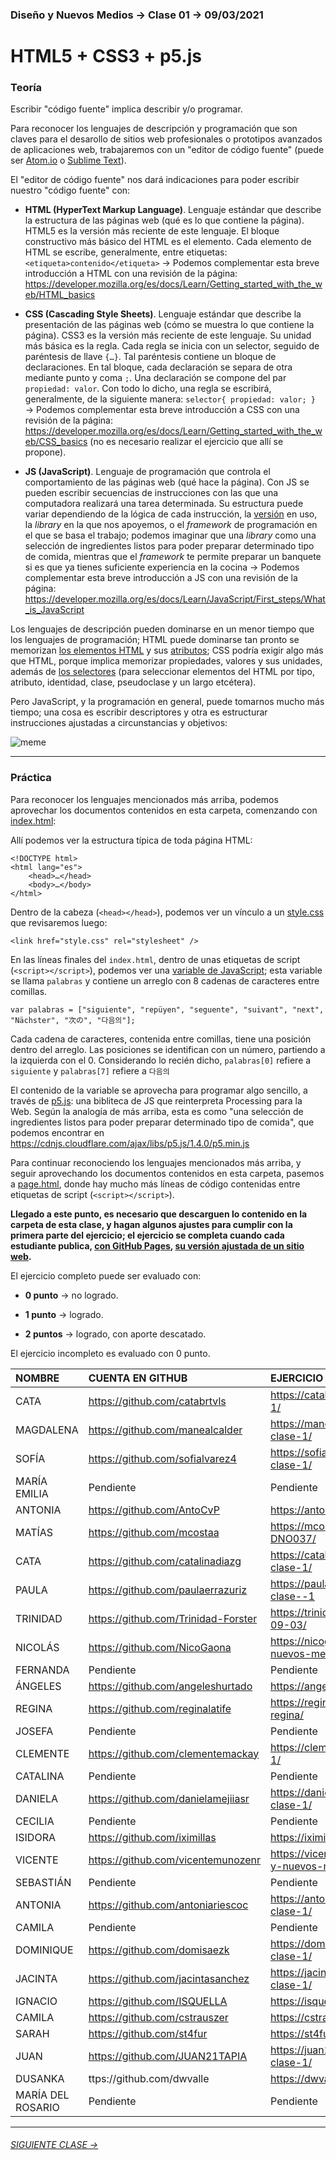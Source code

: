 ### Diseño y Nuevos Medios → Clase 01 → 09/03/2021

# HTML5 + CSS3 + p5.js

### Teoría

Escribir "código fuente" implica describir y/o programar. 

Para reconocer los lenguajes de descripción y programación que son claves para el desarollo de sitios web profesionales o prototipos avanzados de aplicaciones web, trabajaremos con un "editor de código fuente" (puede ser [Atom.io](https://atom.io/) o [Sublime Text](https://www.sublimetext.com/)).

El "editor de código fuente" nos dará indicaciones para poder escribir nuestro "código fuente" con:

- **HTML (HyperText Markup Language)**. Lenguaje estándar que describe la estructura de las páginas web (qué es lo que contiene la página). HTML5 es la versión más reciente de este lenguaje. El bloque constructivo más básico del HTML es el elemento. Cada elemento de HTML se escribe, generalmente, entre etiquetas: `<etiqueta>contenido</etiqueta>` → Podemos complementar esta breve introducción a HTML con una revisión de la página: https://developer.mozilla.org/es/docs/Learn/Getting_started_with_the_web/HTML_basics

- **CSS (Cascading Style Sheets)**. Lenguaje estándar que describe la presentación de las páginas web (cómo se muestra lo que contiene la página). CSS3 es la versión más reciente de este lenguaje. Su unidad más básica es la regla. Cada regla se inicia con un selector, seguido de paréntesis de llave `{…}`. Tal paréntesis contiene un bloque de declaraciones. En tal bloque, cada declaración se separa de otra mediante punto y coma `;`. Una declaración se compone del par `propiedad: valor`. Con todo lo dicho, una regla se escribirá, generalmente, de la siguiente manera: `selector{ propiedad: valor; }`  →  Podemos complementar esta breve introducción a CSS con una revisión de la página: https://developer.mozilla.org/es/docs/Learn/Getting_started_with_the_web/CSS_basics (no es necesario realizar el ejercicio que allí se propone).

- **JS (JavaScript)**. Lenguaje de programación que controla el comportamiento de las páginas web (qué hace la página). Con JS se pueden escribir secuencias de instrucciones con las que una computadora realizará una tarea determinada. Su estructura puede variar dependiendo de la lógica de cada instrucción, la [versión](https://www.w3schools.com/js/js_versions.asp) en uso, la *library* en la que nos apoyemos, o el *framework* de programación en el que se basa el trabajo; podemos imaginar que una *library* como una selección de ingredientes listos para poder preparar determinado tipo de comida, mientras que el *framework* te permite preparar un banquete si es que ya tienes suficiente experiencia en la cocina → Podemos complementar esta breve introducción a JS con una revisión de la página: https://developer.mozilla.org/es/docs/Learn/JavaScript/First_steps/What_is_JavaScript

Los lenguajes de descripción pueden dominarse en un menor tiempo que los lenguajes de programación; HTML puede dominarse tan pronto se memorizan [los elementos HTML](https://developer.mozilla.org/es/docs/Web/HTML/Element) y sus [atributos](https://developer.mozilla.org/es/docs/Web/HTML/Attributes); CSS podría exigir algo más que HTML, porque implica memorizar propiedades, valores y sus unidades, además de [los selectores](https://developer.mozilla.org/es/docs/Web/CSS/CSS_Selectors) (para seleccionar elementos del HTML por tipo, atributo, identidad, clase, pseudoclase y un largo etcétera). 

Pero JavaScript, y la programación en general, puede tomarnos mucho más tiempo; una cosa es escribir descriptores y otra es estructurar instrucciones ajustadas a circunstancias y objetivos:

![meme](https://user-images.githubusercontent.com/7999767/156002975-2dfbf580-f6e2-4bd8-8e40-7110457a4cb4.png)

- - - - - - - - - - - - - - 

### Práctica

Para reconocer los lenguajes mencionados más arriba, podemos aprovechar los documentos contenidos en esta carpeta, comenzando con [index.html](https://github.com/profesorfaco/dno037-2022/blob/main/clase-01/index.html):

Allí podemos ver la estructura típica de toda página HTML: 

```
<!DOCTYPE html>
<html lang="es">
    <head>…</head>
    <body>…</body>
</html>
```

Dentro de la cabeza (`<head></head>`), podemos ver un vínculo a un [style.css](https://github.com/profesorfaco/dno037-2022/blob/main/clase-01/style.css) que revisaremos luego:

```
<link href="style.css" rel="stylesheet" />
```

En las líneas finales del `index.html`, dentro de unas etiquetas de script (`<script></script>`), podemos ver una [variable de JavaScript](https://developer.mozilla.org/es/docs/Learn/JavaScript/First_steps/Variables#%C2%BFqu%C3%A9_es_una_variable); esta variable se llama `palabras` y contiene un arreglo con 8 cadenas de caracteres entre comillas. 

```
var palabras = ["siguiente", "repüyen", "seguente", "suivant", "next", "Nächster", "次の", "다음의"];
```

Cada cadena de caracteres, contenida entre comillas, tiene una posición dentro del arreglo. Las posiciones se identifican con un número, partiendo a la izquierda con el 0. Considerando lo recién dicho, `palabras[0]` refiere a `siguiente` y `palabras[7]` refiere a `다음의` 

El contenido de la variable se aprovecha para programar algo sencillo, a través de [p5.js](https://p5js.org/es/get-started/): una bibliteca de JS que reinterpreta Processing para la Web. Según la analogía de más arriba, esta es como "una selección de ingredientes listos para poder preparar determinado tipo de comida", que podemos encontrar en https://cdnjs.cloudflare.com/ajax/libs/p5.js/1.4.0/p5.min.js

Para continuar reconociendo los lenguajes mencionados más arriba, y seguir aprovechando los documentos contenidos en esta carpeta, pasemos a [page.html](https://github.com/profesorfaco/dno037-2022/blob/main/clase-01/page.html), donde hay mucho más líneas de código contenidas entre etiquetas de script (`<script></script>`).

**Llegado a este punto, es necesario que descarguen lo contenido en la carpeta de esta clase, y hagan algunos ajustes para cumplir con la primera parte del ejercicio; el ejercicio se completa cuando cada estudiante publica, [con GitHub Pages](https://docs.github.com/es/free-pro-team@latest/github/working-with-github-pages/configuring-a-publishing-source-for-your-github-pages-site), [su versión ajustada de un sitio web](https://profesorfaco.github.io/dno037-2022/clase-01).**

El ejercicio completo puede ser evaluado con:

- **0 punto** → no logrado.

- **1 punto** → logrado.

- **2 puntos** → logrado, con aporte descatado.

El ejercicio incompleto es evaluado con 0 punto.

| NOMBRE | CUENTA EN GITHUB | EJERCICIO EN GITHUB PAGES |
|:-------|:------------|:------------|
| CATA | https://github.com/catabrtvls | https://catabrtvls.github.io/dno037/clase-1/ |
| MAGDALENA | https://github.com/manealcalder | https://manealcalder.github.io/dno037-clase-1/ |
| SOFÍA | https://github.com/sofialvarez4 | https://sofialvarez4.github.io/dno037-clase-1/ |
| MARÍA EMILIA | Pendiente | Pendiente |
| ANTONIA | https://github.com/AntoCvP | https://antocvp.github.io/Clase-01/ |
| MATÍAS | https://github.com/mcostaa | https://mcostaa.github.io/Clase1-DNO037/ |
| CATA | https://github.com/catalinadiazg | https://catalinadiazg.github.io/dno0037-clase-1/ |
| PAULA | https://github.com/paulaerrazuriz | https://paulaerrazuriz.github.io/dno037-clase--1 |
| TRINIDAD | https://github.com/Trinidad-Forster | https://trinidad-forster.github.io/Clase1-09-03/ |
| NICOLÁS | https://github.com/NicoGaona | https://nicogaona.github.io/clase-1-nuevos-medios/ |
| FERNANDA | Pendiente | Pendiente |
| ÁNGELES | https://github.com/angeleshurtado | https://angeleshurtado.github.io/Clase-1/ |
| REGINA | https://github.com/reginalatife | https://reginalatife.github.io/clase1-regina/ |
| JOSEFA  | Pendiente | Pendiente |
| CLEMENTE | https://github.com/clementemackay | https://clementemackay.github.io/clase-1/ |
| CATALINA | Pendiente | Pendiente |
| DANIELA | https://github.com/danielamejiiasr | https://danielamejiiasr.github.io/dno037-clase-1/ |
| CECILIA | Pendiente | Pendiente |
| ISIDORA | https://github.com/iximillas | https://iximillas.github.io/dno037-clase1/ |
| VICENTE | https://github.com/vicentemunozenr | https://vicentemunozenr.github.io/Diseno-y-nuevos-medios/clase-01/ |
| SEBASTIÁN | Pendiente | Pendiente |
| ANTONIA | https://github.com/antoniariescoc | https://antoniariescoc.github.io/dno037-clase-1/ |
| CAMILA | Pendiente | Pendiente |
| DOMINIQUE | https://github.com/domisaezk | https://domisaezk.github.io/dno037-clase-1/ |
| JACINTA | https://github.com/jacintasanchez | https://jacintasanchez.github.io/dno037-clase-1/ |
| IGNACIO | https://github.com/ISQUELLA | https://isquella.github.io/clase-1/ |
| CAMILA | https://github.com/cstrauszer | https://cstrauszer.github.io/clase-01/ |
| SARAH | https://github.com/st4fur | https://st4fur.github.io/Primera-clase/ |
| JUAN | https://github.com/JUAN21TAPIA | https://juan21tapia.github.io/dno037-clase-1/ |
| DUSANKA | ttps://github.com/dwvalle | https://dwvalle.github.io/Clase-1-/ |
| MARÍA DEL ROSARIO | Pendiente | Pendiente |

- - - - - - - 

###### [SIGUIENTE CLASE →](https://github.com/profesorfaco/dno037-2022/tree/main/clase-02)
